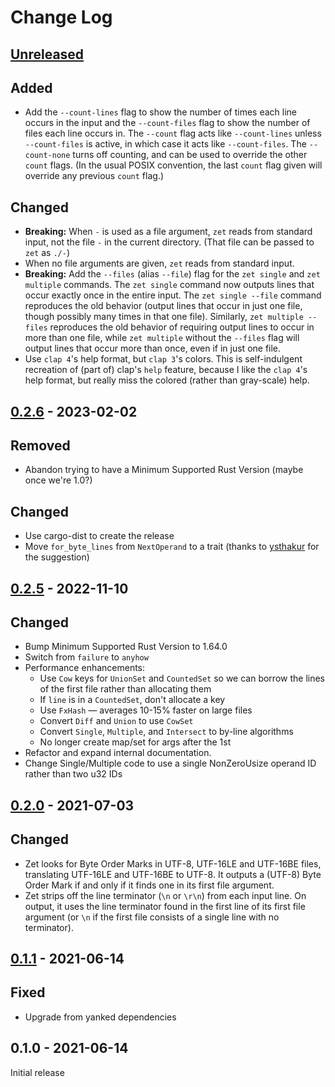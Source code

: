 # Change Log

## [Unreleased]

## Added
- Add the `--count-lines` flag to show the number of times each line occurs in the input and the `--count-files` flag to show the number of files each line occurs in.  The `--count` flag acts like `--count-lines` unless `--count-files` is active, in which case it acts like `--count-files`. The `--count-none` turns off counting, and can be used to override the other `count` flags. (In the usual POSIX convention, the last `count` flag given will override any previous `count` flag.)

## Changed
- **Breaking:** When `-` is used as a file argument, `zet` reads from standard input, not the file `-` in the current directory.  (That file can be passed to `zet` as `./-`)
- When no file arguments are given, `zet` reads from standard input.
- **Breaking:** Add the `--files` (alias `--file`) flag for the `zet single` and `zet multiple` commands. The `zet single` command now outputs lines that occur exactly once in the entire input. The `zet single --file` command reproduces the old behavior (output lines that occur in just one file, though possibly many times in that one file). Similarly, `zet multiple --files` reproduces the old behavior of requiring output lines to occur in more than one file, while `zet multiple` without the `--files` flag will output lines that occur more than once, even if in just one file.
- Use `clap 4`'s help format, but `clap 3`'s colors. This is self-indulgent recreation of (part of) clap's `help` feature, because I like the `clap 4`'s help format, but really miss the colored (rather than gray-scale) help.

## [0.2.6] - 2023-02-02

## Removed
- Abandon trying to have a Minimum Supported Rust Version (maybe once we're 1.0?)

## Changed
- Use cargo-dist to create the release
- Move `for_byte_lines` from `NextOperand` to a trait (thanks to [ysthakur] for the suggestion)

## [0.2.5] - 2022-11-10

## Changed
- Bump Minimum Supported Rust Version to 1.64.0
- Switch from `failure` to `anyhow`
- Performance enhancements:
    - Use `Cow` keys for `UnionSet` and `CountedSet` so we can borrow the lines of
      the first file rather than allocating them
    - If `line` is in a `CountedSet`, don't allocate a key
    - Use `FxHash` — averages 10-15% faster on large files
    - Convert `Diff` and `Union` to use `CowSet`
    - Convert `Single`, `Multiple`, and `Intersect` to by-line algorithms
    - No longer create map/set for args after the 1st
- Refactor and expand internal documentation.
- Change Single/Multiple code to use a single NonZeroUsize operand ID rather than
  two u32 IDs

## [0.2.0] - 2021-07-03

## Changed
- Zet looks for Byte Order Marks in UTF-8, UTF-16LE and UTF-16BE files,
  translating UTF-16LE and UTF-16BE to UTF-8. It outputs a (UTF-8) Byte Order
  Mark if and only if it finds one in its first file argument.
- Zet strips off the line terminator (`\n` or `\r\n`) from each input line. On
  output, it uses the line terminator found in the first line of its first file
  argument (or `\n` if the first file consists of a single line with no
  terminator).

## [0.1.1] - 2021-06-14

## Fixed
- Upgrade from yanked dependencies

## 0.1.0 - 2021-06-14

Initial release

[Unreleased]: https://github.com/yarrow/zet/compare/v0.2.6...HEAD
[0.2.6]: https://github.com/yarrow/zet/compare/0.2.5...v0.2.6
[0.2.5]: https://github.com/yarrow/zet/compare/0.2.0...0.2.5
[0.2.0]: https://github.com/yarrow/zet/compare/v0.1.1...0.2.0
[0.1.1]: https://github.com/yarrow/zet/compare/v0.1.0...v0.1.1
[ysthakur]:https://github.com/ysthakur
